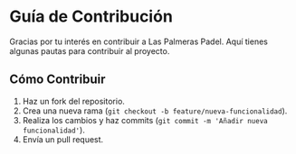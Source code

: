 # Guía de Contribución

Gracias por tu interés en contribuir a Las Palmeras Padel. Aquí tienes algunas pautas para contribuir al proyecto.

## Cómo Contribuir
1. Haz un fork del repositorio.
2. Crea una nueva rama (`git checkout -b feature/nueva-funcionalidad`).
3. Realiza los cambios y haz commits (`git commit -m 'Añadir nueva funcionalidad'`).
4. Envía un pull request.
